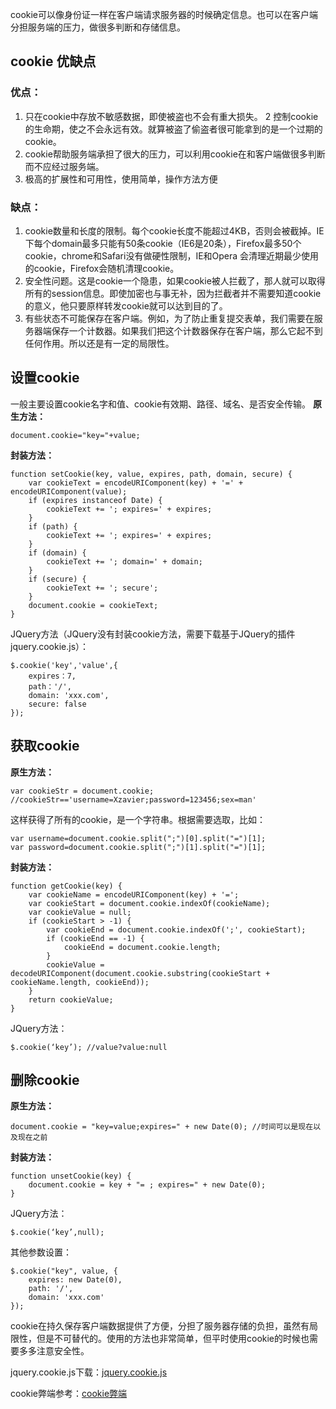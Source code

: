 cookie可以像身份证一样在客户端请求服务器的时候确定信息。也可以在客户端分担服务端的压力，做很多判断和存储信息。

## cookie 优缺点

### 优点：
1. 只在cookie中存放不敏感数据，即使被盗也不会有重大损失。
2 控制cookie的生命期，使之不会永远有效。就算被盗了偷盗者很可能拿到的是一个过期的cookie。
3. cookie帮助服务端承担了很大的压力，可以利用cookie在和客户端做很多判断而不应经过服务端。
4. 极高的扩展性和可用性，使用简单，操作方法方便

### 缺点：
1. cookie数量和长度的限制。每个cookie长度不能超过4KB，否则会被截掉。IE下每个domain最多只能有50条cookie（IE6是20条），Firefox最多50个cookie，chrome和Safari没有做硬性限制，IE和Opera 会清理近期最少使用的cookie，Firefox会随机清理cookie。
2. 安全性问题。这是cookie一个隐患，如果cookie被人拦截了，那人就可以取得所有的session信息。即使加密也与事无补，因为拦截者并不需要知道cookie的意义，他只要原样转发cookie就可以达到目的了。
3. 有些状态不可能保存在客户端。例如，为了防止重复提交表单，我们需要在服务器端保存一个计数器。如果我们把这个计数器保存在客户端，那么它起不到任何作用。所以还是有一定的局限性。

## 设置cookie
一般主要设置cookie名字和值、cookie有效期、路径、域名、是否安全传输。
**原生方法：**
```
document.cookie="key="+value;
```
**封装方法：**
```
function setCookie(key, value, expires, path, domain, secure) {     
    var cookieText = encodeURIComponent(key) + '=' + encodeURIComponent(value);     
    if (expires instanceof Date) {         
        cookieText += '; expires=' + expires;     
    }     
    if (path) {         
        cookieText += '; expires=' + expires;     
    }     
    if (domain) {         
        cookieText += '; domain=' + domain;     
    }     
    if (secure) {         
        cookieText += '; secure';     
    }     
    document.cookie = cookieText; 
} 
```
JQuery方法（JQuery没有封装cookie方法，需要下载基于JQuery的插件jquery.cookie.js）：
```
$.cookie('key','value',{
    expires：7,
    path：'/',
    domain: 'xxx.com',
    secure: false
});
```

## 获取cookie
**原生方法：**
```
var cookieStr = document.cookie; //cookieStr=='username=Xzavier;password=123456;sex=man'
```
这样获得了所有的cookie，是一个字符串。根据需要选取，比如：
```
var username=document.cookie.split(";")[0].split("=")[1];
var password=document.cookie.split(";")[1].split("=")[1];
```
**封装方法：**
```
function getCookie(key) {     
    var cookieName = encodeURIComponent(key) + '=';     
    var cookieStart = document.cookie.indexOf(cookieName);     
    var cookieValue = null;     
    if (cookieStart > -1) {         
        var cookieEnd = document.cookie.indexOf(';', cookieStart);         
        if (cookieEnd == -1) {             
            cookieEnd = document.cookie.length;         
        }         
        cookieValue = decodeURIComponent(document.cookie.substring(cookieStart + cookieName.length, cookieEnd));     
    }     
    return cookieValue; 
} 
```
JQuery方法：
```
$.cookie(‘key’); //value?value:null
```

## 删除cookie
**原生方法：**
```
document.cookie = "key=value;expires=" + new Date(0); //时间可以是现在以及现在之前
```
**封装方法：**
```
function unsetCookie(key) {     
    document.cookie = key + "= ; expires=" + new Date(0); 
} 
```
JQuery方法：
```
$.cookie(‘key’,null);
```
其他参数设置：
```
$.cookie("key", value, {
    expires: new Date(0),
    path: '/',
    domain: 'xxx.com'
});
```
cookie在持久保存客户端数据提供了方便，分担了服务器存储的负担，虽然有局限性，但是不可替代的。使用的方法也非常简单，但平时使用cookie的时候也需要多多注意安全性。

jquery.cookie.js下载：[jquery.cookie.js](http://plugins.jquery.com/cookie/)

cookie弊端参考：[cookie弊端](http://blog.csdn.net/sinat_30915447/article/details/50270171)